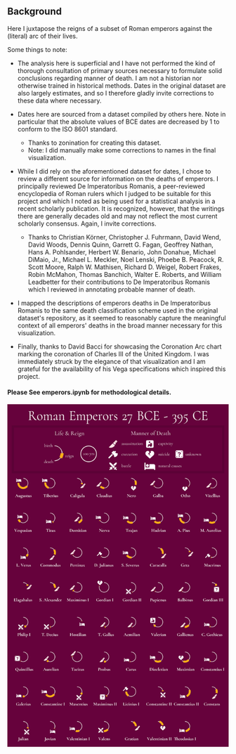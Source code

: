 ## Background

Here I juxtapose the reigns of a subset of Roman emperors against the (literal) arc of their lives.

Some things to note:

* The analysis here is superficial and I have not performed the kind of thorough consultation of primary sources necessary to formulate solid conclusions regarding manner of death. I am not a historian nor otherwise trained in historical methods. Dates in the original dataset are also largely estimates, and so I therefore gladly invite corrections to these data where necessary.

* Dates here are sourced from a dataset compiled by others here. Note in particular that the absolute values of BCE dates are decreased by 1 to conform to the ISO 8601 standard.
  - Thanks to zonination for creating this dataset.
  - Note: I did manually make some corrections to names in the final visualization.

* While I did rely on the aforementioned dataset for dates, I chose to review a different source for information on the deaths of emperors. I principally reviewed De Imperatoribus Romanis, a peer-reviewed encyclopedia of Roman rulers which I judged to be suitable for this project and which I noted as being used for a statistical analysis in a recent scholarly publication. It is recognized, however, that the writings there are generally decades old and may not reflect the most current scholarly consensus. Again, I invite corrections.

  - Thanks to Christian Körner, Christopher J. Fuhrmann, David Wend, David Woods, Dennis Quinn, Garrett G. Fagan, Geoffrey Nathan, Hans A. Pohlsander, Herbert W. Benario, John Donahue, Michael DiMaio, Jr., Michael L. Meckler, Noel Lenski, Phoebe B. Peacock, R. Scott Moore, Ralph W. Mathisen, Richard D. Weigel, Robert Frakes, Robin McMahon, Thomas Banchich, Walter E. Roberts, and William Leadbetter for their contributions to De Imperatoribus Romanis which I reviewed in annotating probable manner of death.

* I mapped the descriptions of emperors deaths in De Imperatoribus Romanis to the same death classification scheme used in the original dataset's repository, as it seemed to reasonably capture the meaningful context of all emperors' deaths in the broad manner necessary for this visualization.

* Finally, thanks to David Bacci for showcasing the Coronation Arc chart marking the coronation of Charles III of the United Kingdom. I was immediately struck by the elegance of that visualization and I am grateful for the availability of his Vega specifications which inspired this project.

#### Please See emperors.ipynb for methodological details.

![Roman Emperors, 27 BCE - 395 CE](emperors.png)
